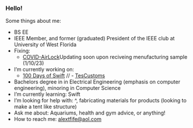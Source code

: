 ### Hello!

<!--
  **alextfife/alextfife** is a ✨ _special_ ✨ repository because its `README.md` (this file) appears on your GitHub profile.
-->
Some things about me:

- BS EE
-  IEEE Member, and former (graduated) President of the IEEE club at University of West Florida
-  Fixing:     
    -   [COVID-AirLock](https://github.com/alextfife/COVID-AirLock)Updating soon upon reciveing menufacturing sample (1/10/23)
-  I’m currently working on: 
    -   [100 Days of Swift](https://www.hackingwithswift.com/100)
//    -   [TesCustoms](https://github.com/TesCustoms/TesMufflerIOS)
-  Bachelors degree in in Electrical Engineering (emphasis on computer engineering), minoring in Computer Science
-  I’m currently learning: Swift
-  I’m looking for help with: ^, fabricating materials for products (looking to make a tent like structure)
-  Ask me about: Aquariums, health and gym advice, or anything!
-  How to reach me: alextfife@aol.com 


